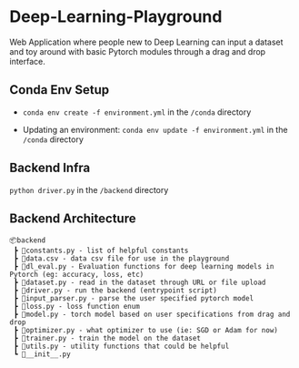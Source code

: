 # Deep-Learning-Playground
Web Application where people new to Deep Learning can input a dataset and toy around with basic Pytorch modules through a drag and drop interface.

## Conda Env Setup
* `conda env create -f environment.yml` in the `/conda` directory

* Updating an environment: `conda env update -f environment.yml` in the `/conda` directory
## Backend Infra
`python driver.py` in the `/backend` directory

## Backend Architecture
```
📦backend
 ┣ 📜constants.py - list of helpful constants
 ┣ 📜data.csv - data csv file for use in the playground
 ┣ 📜dl_eval.py - Evaluation functions for deep learning models in Pytorch (eg: accuracy, loss, etc)
 ┣ 📜dataset.py - read in the dataset through URL or file upload
 ┣ 📜driver.py - run the backend (entrypoint script)
 ┣ 📜input_parser.py - parse the user specified pytorch model
 ┣ 📜loss.py - loss function enum
 ┣ 📜model.py - torch model based on user specifications from drag and drop
 ┣ 📜optimizer.py - what optimizer to use (ie: SGD or Adam for now)
 ┣ 📜trainer.py - train the model on the dataset
 ┣ 📜utils.py - utility functions that could be helpful
 ┗ 📜__init__.py
```
